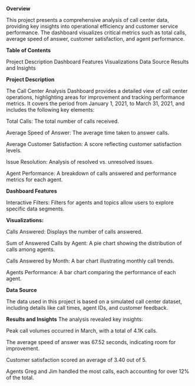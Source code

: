 

**Overview**

This project presents a comprehensive analysis of call center data, providing key insights into operational efficiency and customer service performance. The dashboard visualizes critical metrics such as total calls, average speed of answer, customer satisfaction, and agent performance.

**Table of Contents**

Project Description
Dashboard Features
Visualizations
Data Source
Results and Insights

**Project Description**

The Call Center Analysis Dashboard provides a detailed view of call center operations, highlighting areas for improvement and tracking performance metrics. It covers the period from January 1, 2021, to March 31, 2021, and includes the following key elements:

Total Calls:  The total number of calls received.

Average Speed of Answer: The average time taken to answer calls.

Average Customer Satisfaction: A score reflecting customer satisfaction levels.

Issue Resolution: Analysis of resolved vs. unresolved issues.

Agent Performance: A breakdown of calls answered and performance metrics for each agent.

**Dashboard Features**

Interactive Filters: Filters for agents and topics allow users to explore specific data segments.

**Visualizations:**

Calls Answered: Displays the number of calls answered.

Sum of Answered Calls by Agent: A pie chart showing the distribution of calls among agents.

Calls Answered by Month: A bar chart illustrating monthly call trends.

Agents Performance: A bar chart comparing the performance of each agent.

**Data Source**

The data used in this project is based on a simulated call center dataset, including details like call times, agent IDs, and customer feedback.

**Results and Insights**
The analysis revealed key insights:

Peak call volumes occurred in March, with a total of 4.1K calls.

The average speed of answer was 67.52 seconds, indicating room for improvement.

Customer satisfaction scored an average of 3.40 out of 5.

Agents Greg and Jim handled the most calls, each accounting for over 12% of the total.


